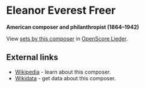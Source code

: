 
# Eleanor Everest Freer

__American composer and philanthropist (1864–1942)__

View [sets by this composer] in [OpenScore Lieder].

[sets by this composer]: https://musescore.com/openscore-lieder-corpus/sets?order=title&text=Freer,+Eleanor
[OpenScore Lieder]: https://musescore.com/openscore-lieder-corpus

## External links

- [Wikipedia] - learn about this composer.
- [Wikidata] - get data about this composer.

[Wikipedia]: https://en.wikipedia.org/wiki/Eleanor_Everest_Freer
[Wikidata]: https://www.wikidata.org/wiki/Q4492825
